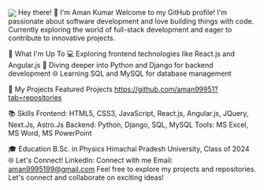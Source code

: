  <img align="center" src="[https://postimg.cc/xXKhVbtr](https://i.postimg.cc/L87pftPs/github-header-image.png)" />
Hey there! 👋 I'm Aman Kumar
Welcome to my GitHub profile! I'm passionate about software development and love building things with code. Currently exploring the world of full-stack development and eager to contribute to innovative projects.

🌟 What I'm Up To
💻 Exploring frontend technologies like React.js and Angular.js
🐍 Diving deeper into Python and Django for backend development
🌐 Learning SQL and MySQL for database management

🚀 My Projects
Featured Projects
https://github.com/aman99951?tab=repositories

📚 Skills
Frontend: HTML5, CSS3, JavaScript, React.js, Angular.js, JQuery, Next.Js, Astro.Js
Backend: Python, Django, SQL, MySQL
Tools: MS Excel, MS Word, MS PowerPoint

🎓 Education
B.Sc. in Physics
Himachal Pradesh University, Class of 2024
🌐 Let's Connect!
LinkedIn: Connect with me
Email: aman9995199@gmail.com
Feel free to explore my projects and repositories. Let's connect and collaborate on exciting ideas!
